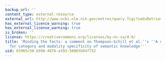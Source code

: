 ```yaml
---
backup_url: ''
content_type: external-resource
external_url: http://www.ncbi.nlm.nih.gov/entrez/query.fcgi?cmd=Retrieve&db=PubMed&dopt=Citation&list_uids=10775705
has_external_licence_warning: true
has_external_license_warning: true
is_broken: ''
license: https://creativecommons.org/licenses/by-nc-sa/4.0/
title: 'Minding the facts: a comment on Thompson-Schill et al.''s ''A neural basis
  for category and modality specificity of semantic knowledge'''
uid: 03965c50-b598-4876-a393-58065b84f752
---
```

